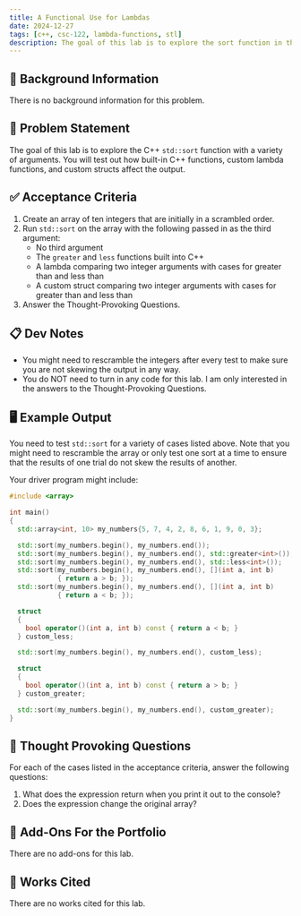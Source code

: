 ```yaml
---
title: A Functional Use for Lambdas
date: 2024-12-27
tags: [c++, csc-122, lambda-functions, stl]
description: The goal of this lab is to explore the sort function in the C++ Standard Template Library. You will test out how built-in C++ functions, custom lambda functions, and custom structs affect the output.
---
```


## 🔖 Background Information

There is no background information for this problem.

## 🎯 Problem Statement

The goal of this lab is to explore the C++ `std::sort` function with a variety of arguments. You will test out how built-in C++ functions, custom lambda functions, and custom structs affect the output.

## ✅ Acceptance Criteria

1. Create an array of ten integers that are initially in a scrambled order.
2. Run `std::sort` on the array with the following passed in as the third argument:
    * No third argument
    * The `greater` and `less` functions built into C++
    * A lambda comparing two integer arguments with cases for greater than and less than
    * A custom struct comparing two integer arguments with cases for greater than and less than
3. Answer the Thought-Provoking Questions.

## 📋 Dev Notes

* You might need to rescramble the integers after every test to make sure you are not skewing the output in any way.
* You do NOT need to turn in any code for this lab. I am only interested in the answers to the Thought-Provoking Questions.

## 🖥️ Example Output

You need to test `std::sort` for a variety of cases listed above. Note that you might need to rescramble the array or only test one sort at a time to ensure that the results of one trial do not skew the results of another.

Your driver program might include:

```cpp
#include <array>

int main()
{
  std::array<int, 10> my_numbers{5, 7, 4, 2, 8, 6, 1, 9, 0, 3};

  std::sort(my_numbers.begin(), my_numbers.end());
  std::sort(my_numbers.begin(), my_numbers.end(), std::greater<int>());
  std::sort(my_numbers.begin(), my_numbers.end(), std::less<int>());
  std::sort(my_numbers.begin(), my_numbers.end(), [](int a, int b)
            { return a > b; });
  std::sort(my_numbers.begin(), my_numbers.end(), [](int a, int b)
            { return a < b; });

  struct
  {
    bool operator()(int a, int b) const { return a < b; }
  } custom_less;

  std::sort(my_numbers.begin(), my_numbers.end(), custom_less);

  struct
  {
    bool operator()(int a, int b) const { return a > b; }
  } custom_greater;

  std::sort(my_numbers.begin(), my_numbers.end(), custom_greater);
}
```

## 📝 Thought Provoking Questions

For each of the cases listed in the acceptance criteria, answer the following questions:

1. What does the expression return when you print it out to the console?
2. Does the expression change the original array?

## 💼 Add-Ons For the Portfolio

There are no add-ons for this lab.

## 📘 Works Cited

There are no works cited for this lab.
